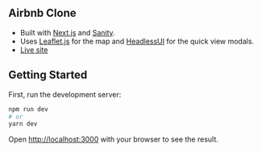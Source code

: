 ## Airbnb Clone

- Built with [Next.js](https://nextjs.org/) and [Sanity](https://www.sanity.io/). 
- Uses [Leaflet.js](https://leafletjs.com/) for the map and [HeadlessUI](https://headlessui.dev/) for the quick view modals.
- [Live site](https://airbnbclone-two.vercel.app/)

## Getting Started

First, run the development server:

```bash
npm run dev
# or
yarn dev
```

Open [http://localhost:3000](http://localhost:3000) with your browser to see the result.

